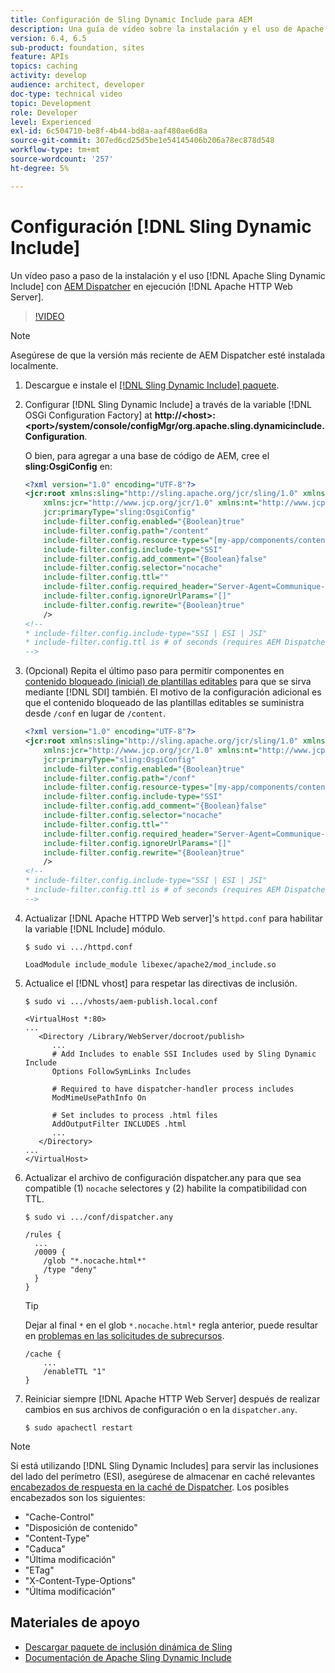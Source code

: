 ```yaml
---
title: Configuración de Sling Dynamic Include para AEM
description: Una guía de vídeo sobre la instalación y el uso de Apache Sling Dynamic Include con AEM Dispatcher que se ejecuta en el servidor web HTTP Apache.
version: 6.4, 6.5
sub-product: foundation, sites
feature: APIs
topics: caching
activity: develop
audience: architect, developer
doc-type: technical video
topic: Development
role: Developer
level: Experienced
exl-id: 6c504710-be8f-4b44-bd8a-aaf480ae6d8a
source-git-commit: 307ed6cd25d5be1e54145406b206a78ec878d548
workflow-type: tm+mt
source-wordcount: '257'
ht-degree: 5%

---
```


# Configuración [!DNL Sling Dynamic Include]

Un vídeo paso a paso de la instalación y el uso [!DNL Apache Sling Dynamic Include] con [AEM Dispatcher](https://experienceleague.adobe.com/docs/experience-manager-dispatcher/using/dispatcher.html?lang=es) en ejecución [!DNL Apache HTTP Web Server].

>[!VIDEO](https://video.tv.adobe.com/v/17040/?quality=12&learn=on)

>[!NOTE]
>
> Asegúrese de que la versión más reciente de AEM Dispatcher esté instalada localmente.

1. Descargue e instale el [[!DNL Sling Dynamic Include] paquete](https://sling.apache.org/downloads.cgi).
1. Configurar [!DNL Sling Dynamic Include] a través de la variable [!DNL OSGi Configuration Factory] at **http://&lt;host>:&lt;port>/system/console/configMgr/org.apache.sling.dynamicinclude.Configuration**.

   O bien, para agregar a una base de código de AEM, cree el **sling:OsgiConfig** en:

   ```xml
   <?xml version="1.0" encoding="UTF-8"?>
   <jcr:root xmlns:sling="http://sling.apache.org/jcr/sling/1.0" xmlns:cq="http://www.day.com/jcr/cq/1.0"
       xmlns:jcr="http://www.jcp.org/jcr/1.0" xmlns:nt="http://www.jcp.org/jcr/nt/1.0"
       jcr:primaryType="sling:OsgiConfig"
       include-filter.config.enabled="{Boolean}true"
       include-filter.config.path="/content"
       include-filter.config.resource-types="[my-app/components/content/highly-dynamic]"
       include-filter.config.include-type="SSI" 
       include-filter.config.add_comment="{Boolean}false"
       include-filter.config.selector="nocache"
       include-filter.config.ttl=""
       include-filter.config.required_header="Server-Agent=Communique-Dispatcher"
       include-filter.config.ignoreUrlParams="[]"
       include-filter.config.rewrite="{Boolean}true"
       />
   <!--
   * include-filter.config.include-type="SSI | ESI | JSI"
   * include-filter.config.ttl is # of seconds (requires AEM Dispatcher 4.1.11+)
   -->
   ```

1. (Opcional) Repita el último paso para permitir componentes en [contenido bloqueado (inicial) de plantillas editables](https://helpx.adobe.com/es/experience-manager/6-5/sites/developing/using/page-templates-editable.html) para que se sirva mediante [!DNL SDI] también. El motivo de la configuración adicional es que el contenido bloqueado de las plantillas editables se suministra desde `/conf` en lugar de `/content`.

   ```xml
   <?xml version="1.0" encoding="UTF-8"?>
   <jcr:root xmlns:sling="http://sling.apache.org/jcr/sling/1.0" xmlns:cq="http://www.day.com/jcr/cq/1.0"
       xmlns:jcr="http://www.jcp.org/jcr/1.0" xmlns:nt="http://www.jcp.org/jcr/nt/1.0"
       jcr:primaryType="sling:OsgiConfig"
       include-filter.config.enabled="{Boolean}true"
       include-filter.config.path="/conf"
       include-filter.config.resource-types="[my-app/components/content/highly-dynamic]"
       include-filter.config.include-type="SSI" 
       include-filter.config.add_comment="{Boolean}false"
       include-filter.config.selector="nocache"
       include-filter.config.ttl=""
       include-filter.config.required_header="Server-Agent=Communique-Dispatcher"
       include-filter.config.ignoreUrlParams="[]"
       include-filter.config.rewrite="{Boolean}true"
       />
   <!--
   * include-filter.config.include-type="SSI | ESI | JSI"
   * include-filter.config.ttl is # of seconds (requires AEM Dispatcher 4.1.11+)
   -->
   ```

1. Actualizar [!DNL Apache HTTPD Web server]&#39;s `httpd.conf` para habilitar la variable [!DNL Include] módulo.

   ```shell
   $ sudo vi .../httpd.conf
   ```

   ```shell
   LoadModule include_module libexec/apache2/mod_include.so
   ```

1. Actualice el [!DNL vhost] para respetar las directivas de inclusión.

   ```shell
   $ sudo vi .../vhosts/aem-publish.local.conf
   ```

   ```shell
   <VirtualHost *:80>
   ...
      <Directory /Library/WebServer/docroot/publish>
         ...
         # Add Includes to enable SSI Includes used by Sling Dynamic Include
         Options FollowSymLinks Includes
   
         # Required to have dispatcher-handler process includes
         ModMimeUsePathInfo On
   
         # Set includes to process .html files
         AddOutputFilter INCLUDES .html
         ...
      </Directory>
   ...
   </VirtualHost>
   ```

1. Actualizar el archivo de configuración dispatcher.any para que sea compatible (1) `nocache` selectores y (2) habilite la compatibilidad con TTL.

   ```shell
   $ sudo vi .../conf/dispatcher.any
   ```

   ```shell
   /rules {
     ...
     /0009 {
       /glob "*.nocache.html*"
       /type "deny"
     } 
   }
   ```

   >[!TIP]
   >
   > Dejar al final `*` en el glob `*.nocache.html*` regla anterior, puede resultar en [problemas en las solicitudes de subrecursos](https://github.com/AdobeDocs/experience-manager-learn.en/issues/16).

   ```shell
   /cache {
       ...
       /enableTTL "1"
   }
   ```

1. Reiniciar siempre [!DNL Apache HTTP Web Server] después de realizar cambios en sus archivos de configuración o en la `dispatcher.any`.

   ```shell
   $ sudo apachectl restart
   ```

>[!NOTE]
>
>Si está utilizando [!DNL Sling Dynamic Includes] para servir las inclusiones del lado del perímetro (ESI), asegúrese de almacenar en caché relevantes [encabezados de respuesta en la caché de Dispatcher](https://experienceleague.adobe.com/docs/experience-manager-dispatcher/using/configuring/dispatcher-configuration.html#CachingHTTPResponseHeaders). Los posibles encabezados son los siguientes:
>
>* &quot;Cache-Control&quot;
>* &quot;Disposición de contenido&quot;
>* &quot;Content-Type&quot;
>* &quot;Caduca&quot;
>* &quot;Última modificación&quot;
>* &quot;ETag&quot;
>* &quot;X-Content-Type-Options&quot;
>* &quot;Última modificación&quot;
>


## Materiales de apoyo

* [Descargar paquete de inclusión dinámica de Sling](https://sling.apache.org/downloads.cgi)
* [Documentación de Apache Sling Dynamic Include](https://github.com/Cognifide/Sling-Dynamic-Include)

